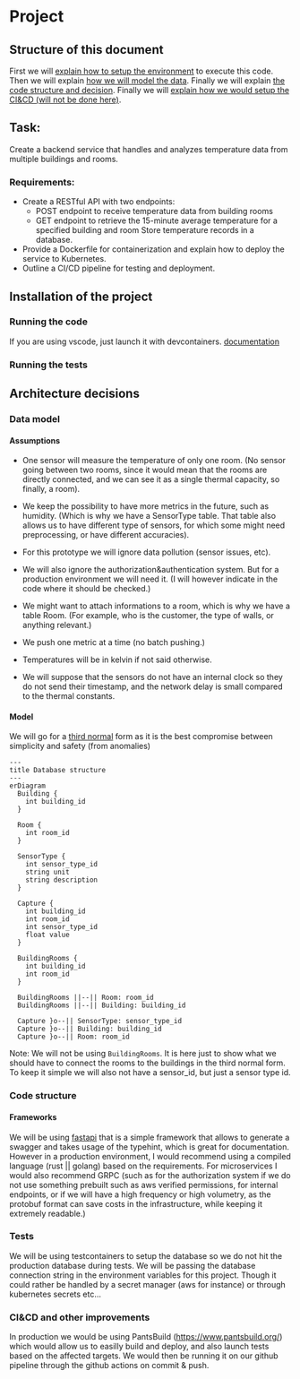 # Project
## Structure of this document
First we will [explain how to setup the environment](#installation-of-the-project) to execute this code.
Then we will explain [how we will model the data](#data-model).
Finally we will explain [the code structure and decision](#code-structure).
Finally we will [explain how we would setup the CI&CD (will not be done here)](#cicd-and-other-improvements).


## Task:
Create a backend service that handles and analyzes temperature data from multiple buildings and rooms.
### Requirements:

* Create a RESTful API with two endpoints:
  * POST endpoint to receive temperature data from building rooms
  * GET endpoint to retrieve the 15-minute average temperature for a specified building and room
    Store temperature records in a database.
* Provide a Dockerfile for containerization and explain how to deploy the service to Kubernetes.
* Outline a CI/CD pipeline for testing and deployment.



## Installation of the project
### Running the code
If you are using vscode, just launch it with devcontainers.
[documentation](https://code.visualstudio.com/docs/devcontainers/containers#_reopen-folder-in-container)

### Running the tests



## Architecture decisions
### Data model
#### Assumptions
* One sensor will measure the temperature of only one room. (No sensor going between two rooms, since it would mean that the rooms are directly connected, and we can see it as a single thermal capacity, so finally, a room).
* We keep the possibility to have more metrics in the future, such as humidity. (Which is why we have a SensorType table. That table also allows us to have different type of sensors, for which some might need preprocessing, or have different accuracies).

* For this prototype we will ignore data pollution (sensor issues, etc).
* We will also ignore the authorization&authentication system. But for a production environment we will need it. (I will however indicate in the code where it should be checked.)

* We might want to attach informations to a room, which is why we have a table Room. (For example, who is the customer, the type of walls, or anything relevant.)

* We push one metric at a time (no batch pushing.)

* Temperatures will be in kelvin if not said otherwise.

* We will suppose that the sensors do not have an internal clock so they do not send their timestamp, and the network delay is small compared to the thermal constants.

#### Model
We will go for a [third normal](https://en.wikipedia.org/wiki/Third_normal_form) form as it is the best compromise between simplicity and safety (from anomalies)
```mermaid
---
title Database structure
---
erDiagram
  Building {
    int building_id
  }

  Room {
    int room_id
  }

  SensorType {
    int sensor_type_id
    string unit
    string description
  }

  Capture {
    int building_id
    int room_id
    int sensor_type_id
    float value
  }

  BuildingRooms {
    int building_id
    int room_id
  }

  BuildingRooms ||--|| Room: room_id
  BuildingRooms ||--|| Building: building_id

  Capture }o--|| SensorType: sensor_type_id
  Capture }o--|| Building: building_id
  Capture }o--|| Room: room_id
```

Note: We will not be using `BuildingRooms`. It is here just to show what we should have to connect the rooms to the buildings in the third normal form.
To keep it simple we will also not have a sensor_id, but just a sensor type id.


### Code structure
#### Frameworks
We will be using [fastapi](https://fastapi.tiangolo.com/) that is a simple framework that allows to generate a swagger and takes usage of the typehint, which is great for documentation.
However in a production environment, I would recommend using a compiled language (rust || golang) based on the requirements. For microservices I would also recommend GRPC (such as for the authorization system if we do not use something prebuilt such as aws verified permissions, for internal endpoints, or if we will have a high frequency or high volumetry, as the protobuf format can save costs in the infrastructure, while keeping it extremely readable.)

### Tests
We will be using testcontainers to setup the database so we do not hit the production database during tests. We will be passing the database connection string in the environment variables for this project. Though it could rather be handled by a secret manager (aws for instance) or through kubernetes secrets etc...







### CI&CD and other improvements
In production we would be using PantsBuild (https://www.pantsbuild.org/) which would allow us to easilly build and deploy, and also launch tests based on the affected targets.
We would then be running it on our github pipeline through the github actions on commit & push.
